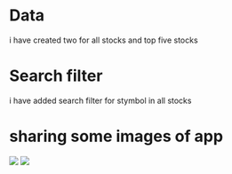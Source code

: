# Data
 i have created two for all stocks and top five stocks

# Search filter 
 i have added search filter for stymbol in all stocks 

# sharing some images of app

![](./images/image1.png)
![](./images/image2.png)
